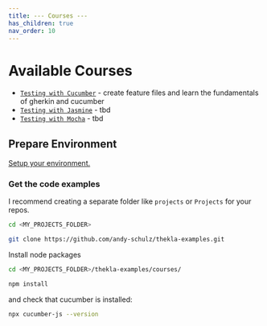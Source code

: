 ```yaml
---
title: --- Courses ---
has_children: true
nav_order: 10
---
```


# Available Courses

* [``Testing with Cucumber``](courses/cucumber/README.md) - create feature files and learn the fundamentals of gherkin and cucumber
* [``Testing with Jasmine``](courses/jasmine/README.md) - tbd
* [``Testing with Mocha``](courses/mocha/README.md) - tbd

## Prepare Environment

[Setup your environment.](docs/BASIC_SETUP.md)

### Get the code examples 

I recommend creating a separate folder like ``projects`` or ``Projects`` for your repos.

````bash
cd <MY_PROJECTS_FOLDER>

git clone https://github.com/andy-schulz/thekla-examples.git
````

Install node packages

````bash
cd <MY_PROJECTS_FOLDER>/thekla-examples/courses/

npm install
````

and check that cucumber is installed:

````bash
npx cucumber-js --version
```` 


